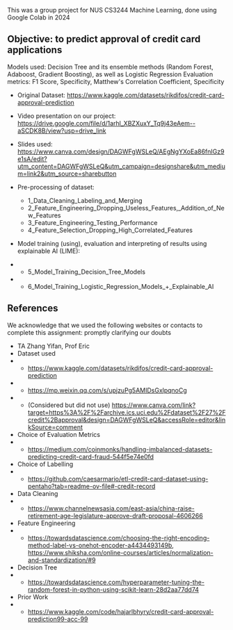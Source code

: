 This was a group project for NUS CS3244 Machine Learning, done using Google Colab in 2024

## Objective: to predict approval of credit card applications
Models used: Decision Tree and its ensemble methods (Random Forest, Adaboost, Gradient Boosting), as well as Logistic Regression
Evaluation metrics: F1 Score, Specificity, Matthew's Correlation Coefficient, Specificity

* Original Dataset: https://www.kaggle.com/datasets/rikdifos/credit-card-approval-prediction
* Video presentation on our project: https://drive.google.com/file/d/1arhl_XBZXuxY_Tq9j43eAem--aSCDK8B/view?usp=drive_link
* Slides used: https://www.canva.com/design/DAGWFgWSLeQ/AEgNgYXoEa86fnIGz9e1sA/edit?utm_content=DAGWFgWSLeQ&utm_campaign=designshare&utm_medium=link2&utm_source=sharebutton

* Pre-processing of dataset:
    * 1_Data_Cleaning_Labeling_and_Merging
    * 2_Feature_Engineering_Dropping_Useless_Features,_Addition_of_New_Features
    * 3_Feature_Engineering_Testing_Performance
    * 4_Feature_Selection_Dropping_High_Correlated_Features

* Model training (using), evaluation and interpreting of results using explainable AI (LIME):
* * 5_Model_Training_Decision_Tree_Models
* * 6_Model_Training_Logistic_Regression_Models_+_Explainable_AI


## References
We acknowledge that we used the following websites or contacts to complete this assignment:
promptly clarifying our doubts
* TA Zhang Yifan, Prof Eric
* Dataset used
* * https://www.kaggle.com/datasets/rikdifos/credit-card-approval-prediction
* * https://mp.weixin.qq.com/s/upjzuPg5AMIDsGxlpqnoCg
* * (Considered but did not use) https://www.canva.com/link?target=https%3A%2F%2Farchive.ics.uci.edu%2Fdataset%2F27%2Fcredit%2Bapproval&design=DAGWFgWSLeQ&accessRole=editor&linkSource=comment
* Choice of Evaluation Metrics
* * https://medium.com/coinmonks/handling-imbalanced-datasets-predicting-credit-card-fraud-544f5e74e0fd
* Choice of Labelling
* * https://github.com/caesarmario/etl-credit-card-dataset-using-pentaho?tab=readme-ov-file#-credit-record
* Data Cleaning
* * https://www.channelnewsasia.com/east-asia/china-raise-retirement-age-legislature-approve-draft-proposal-4606266
* Feature Engineering
* * https://towardsdatascience.com/choosing-the-right-encoding-method-label-vs-onehot-encoder-a4434493149b,
https://www.shiksha.com/online-courses/articles/normalization-and-standardization/#9
* Decision Tree
* * https://towardsdatascience.com/hyperparameter-tuning-the-random-forest-in-python-using-scikit-learn-28d2aa77dd74
* Prior Work
* * https://www.kaggle.com/code/hajarlbhyry/credit-card-approval-prediction99-acc-99 


